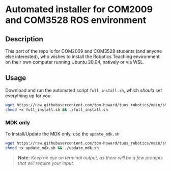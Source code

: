 # Automated installer for COM2009 and COM3528 ROS environment

## Description
This part of the repo is for COM2009 and COM3528 students (and anyone else interested), who wishes to install the Robotics Teaching environment on their own computer running Ubuntu 20.04, natively or via WSL.

## Usage
Download and run the automated script `full_install.sh`, which *should* set everything up for you.

```bash
wget https://raw.githubusercontent.com/tom-howard/tuos_robotics/main/students/full_install.sh
chmod +x full_install.sh && ./full_install.sh
```

### MDK only
To Install/Update the MDK only, use the `update_mdk.sh`

```bash
wget https://raw.githubusercontent.com/tom-howard/tuos_robotics/main/students/update_mdk.sh
chmod +x update_mdk.sh && ./update_mdk.sh
```


>**Note:** *Keep an eye on terminal output, as there will be a few prompts that will require your input.*
